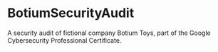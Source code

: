 # BotiumSecurityAudit
A security audit of fictional company Botium Toys, part of the Google Cybersecurity Professional Certificate. 
